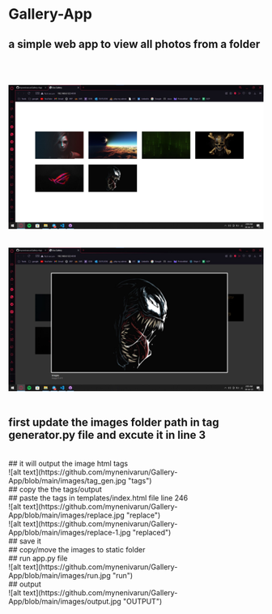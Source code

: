# Gallery-App
## a simple web app to view all photos from a folder 
<br><br><br>
![alt text](https://github.com/mynenivarun/Gallery-App/blob/main/images/output.jpg "OUTPUT")
<br><br><br>
![alt text](https://github.com/mynenivarun/Gallery-App/blob/main/images/output-1.jpg "OUTPUT-1")
<br><br>
## first update the images folder path in tag generator.py file and excute it in line 3
<br>
## it will output the image html tags 
<br>
![alt text](https://github.com/mynenivarun/Gallery-App/blob/main/images/tag_gen.jpg "tags")
<br>
## copy the the tags/output
<br>
## paste the tags in templates/index.html file line 246 
<br>
![alt text](https://github.com/mynenivarun/Gallery-App/blob/main/images/replace.jpg "replace")
<br>
![alt text](https://github.com/mynenivarun/Gallery-App/blob/main/images/replace-1.jpg "replaced")
<br>
## save it 
<br>
## copy/move the images to static folder 
<br>
## run app.py file 
<br>
![alt text](https://github.com/mynenivarun/Gallery-App/blob/main/images/run.jpg "run")
<br>
## output
<br>
![alt text](https://github.com/mynenivarun/Gallery-App/blob/main/images/output.jpg "OUTPUT")
